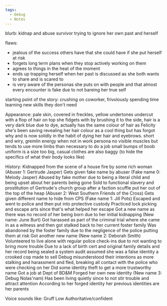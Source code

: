 ```yaml
---
tags:
  - Debug
  - Notes
---
```

blurb: kidnap and abuse survivor trying to ignore her own past and herself

flaws: 
- jealous of the success others have that she could have if she put herself at risk
- forgets long term plans when they stop actively working on them
- agrees to things in the heat of the moment
- ends up trapping herself when her past is discussed as she both wants to share and is scared to
- is very aware of the personas she puts on with people and that almost every encounter is fake due to not bareing her true self

starting point of the story: crushing on coworker, frivolously spending time learning new skills they don't need

Appearance:
pale skin, covered in freckles, yellow undertones
undercut with a flop of hair on top she fidgets with by brushing it to the side, hair is a very dark blue due to dye, actually has the same colour of hair as Felicity she's been saving revealing her hair colour as a cool thing but has forgot why and is now solidly in the habit of dying her hair and eyebrows.
short and wiry, gremlin energy when not in work persona
no visible muscles but tends to use more limbs than necessary to do a job
small bumps of boob
uniform is a size too big, casual clothes are also baggy (to hide the specifics of what their body looks like)


History:
Kidnapped from the scene of a house fire by some rich woman
(Abuser 1: Gertrude Jasper)
Gets given fake name by abuser
(Fake name 0: Melody Jasper)
Abused by fake mother due to being a literal child and being upset about her parents being gone
Sold to functional slavery and prostitution of Gertrude's church group after a faction scuffle put her out of the top of the heap
(Abuser 2: West Southern Friends of the Cross)
Gets given different name to hide from CPS 
(Fake name 1: Jill Pots)
Escaped and went to police and then put into protective custody
Practiced lock picking and escape arts since that's what helped her escape
Got a new name as there was no record of her being born due to her initial kidnapping
(New name: June Burt)
Got harassed as part of the criminal trial where she came in as a witness and then got stalked back to her current foster family
Was abandoned by the foster family due to the negligence of the police putting them at risk
Got another new name 
(New name 2: Deborah Smith)
Volunteered to live alone with regular police check-ins due to not wanting to bring more trouble
Due to a lack of birth cert and original family details and her record being sealed a system audit assumed she was a false identity a crooked cop made to sell
Debug misunderstood their intentions as more stalking and harassment and fled, breaking all contact with the police who were checking on her
Did some identity theft to get a more trustworthy name
Got a job at Dept of BD&M
Forged her own new identity 
(New name 3: Debug Nolas'nam)
Has been living quietly since to not stir trouble and attract attention
According to her forged identity her previous identities are her parents

Voice sounds like:
Gruff
Low
Authoritative/confident 